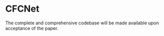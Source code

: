 # CFCNet

The complete and comprehensive codebase will be made available upon acceptance of the paper.
